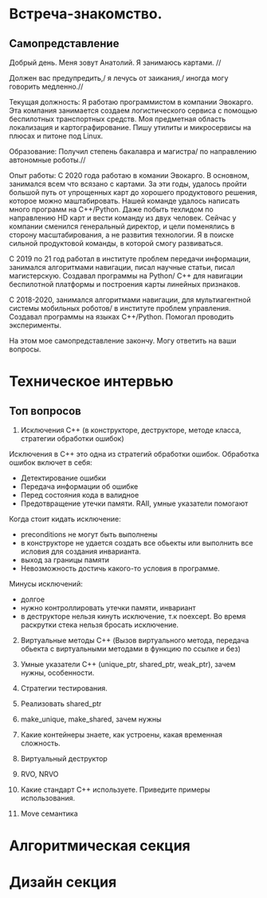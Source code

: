 
# Встреча-знакомство. 

## Самопредставление

Добрый день. Меня зовут Анатолий. Я занимаюсь картами.  //

Должен вас предупредить,/ я лечусь от заикания,/ иногда могу говорить медленно.//

Текущая должность: Я работаю программистом в компании Эвокарго. Эта компания занимается создаем логистического сервиса с помощью беспилотных транспортных средств. Моя предметная область локализация и картографирование. Пишу утилиты и микросервисы на плюсах и питоне под Linux.

Образование: Получил степень бакалавра и магистра/ по направлению автономные роботы.//

Опыт работы:
С 2020 года работаю в комании Эвокарго. В основном, занимался всем что всязано с картами. За эти годы, удалось пройти большой путь от упрощенных карт до хорошего продуктового решения, которое можно маштабировать. Нашей команде удалось написать много программ на C++/Python. Даже побыть техлидом по направлению HD карт и вести команду из двух человек.
Сейчас у компании сменился генеральный директор, и цели поменялись в сторону масштабирования, а не развития технологии. Я в поиске сильной продуктовой команды, в которой смогу развиваться.

С 2019 по 21 год работал в институте проблем передачи информации, занимался алгоритмами навигации, писал научные статьи, писал магистерскую. Создавал программы на Python/ C++ для навигации беспилотной платформы и построения карты линейных признаков.

C 2018-2020, занимался алгоритмами навигации, для мультиагентной системы мобильных роботов/ в институте проблем управления. Создавал программы на языках C++/Python. Помогал проводить эксперименты.

На этом мое самопредставление закончу. Могу ответить на ваши вопросы.

# Техническое интервью

## Топ вопросов 
1. Исключения C++ (в конструкторе, деструкторе, методе класса, стратегии обработки ошибок)

Исключения в C++ это одна из стратегий обработки ошибок. 
Обработка ошибок включет в себя:
- Детектирование ошибки
- Передача информации об ошибке 
- Перед состояния кода в валидное
- Предотвращение утечки памяти. RAII, умные указатели помогают

Когда стоит кидать исключение:
- preconditions не могут быть выполнены
- в конструкторе не удается создать все обьекты или выполнить все исловия для создания инварианта.
- выход за границы памяти
- Невозможность достичь какого-то условия в программе.

Минусы исключений:
- долгое
- нужно контроллировать утечки памяти, инвариант
- в деструкторе нельзя кинуть исключение, т.к noexcept. Во время раскрутки стека нельзя бросать исключение.

2. Виртуальные методы C++ (Вызов виртуального метода, передача обьекта с виртуальными методами в функцию по ссылке и без)



3. Умные указатели C++ (unique_ptr, shared_ptr, weak_ptr), зачем нужны, особенности.
4. Стратегии тестирования.
5. Реализовать shared_ptr
6. make_unique, make_shared, зачем нужны
7. Какие контейнеры знаете, как устроены, какая временная сложность.
8. Виртуальный деструктор
9. RVO, NRVO
10. Какие стандарт C++ используете. Приведите примеры использования.
11. Move семантика

# Алгоритмическая секция

# Дизайн секция